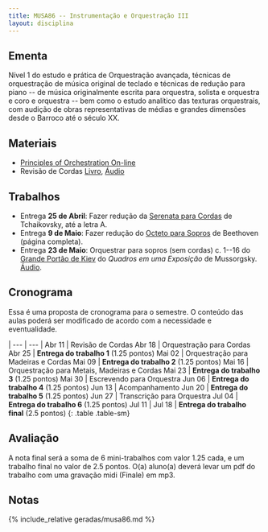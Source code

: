 ```yaml
---
title: MUSA86 -- Instrumentação e Orquestração III
layout: disciplina
---
```


## Ementa

Nível 1 do estudo e prática de Orquestração avançada, técnicas de
orquestração de música original de teclado e técnicas de redução para
piano -- de música originalmente escrita para orquestra, solista e
orquestra e coro e orquestra -- bem como o estudo analítico das texturas
orquestrais, com audição de obras representativas de médias e grandes
dimensões desde o Barroco até o século XX.

## Materiais

- [Principles of Orchestration On-line][4]
- Revisão de Cordas [Livro][2], [Áudio][3]

## Trabalhos

- Entrega **25 de Abril**: Fazer redução da [Serenata para Cordas][1]
  de Tchaikovsky, até a letra A.
- Entrega **9 de Maio**: Fazer redução do [Octeto para Sopros][5] de Beethoven (página completa).
- Entrega **23 de Maio**: Orquestrar para sopros (sem cordas) c. 1--16 do [Grande Portão de Kiev][6] do _Quadros em uma Exposição_ de Mussorgsky. [Áudio][7].

## Cronograma

Essa é uma proposta de cronograma para o semestre. O conteúdo das aulas
poderá ser modificado de acordo com a necessidade e eventualidade.


| --- | --- |
Abr 11 | Revisão de Cordas
Abr 18 | Orquestração para Cordas
Abr 25 | **Entrega do trabalho 1** (1.25 pontos)
Mai 02 | Orquestração para Madeiras e Cordas
Mai 09 | **Entrega do trabalho 2** (1.25 pontos)
Mai 16 | Orquestração para Metais, Madeiras e Cordas
Mai 23 | **Entrega do trabalho 3** (1.25 pontos)
Mai 30 | Escrevendo para Orquestra
Jun 06 | **Entrega do trabalho 4** (1.25 pontos)
Jun 13 | Acompanhamento
Jun 20 | **Entrega do trabalho 5** (1.25 pontos)
Jun 27 | Transcrição para Orquestra
Jul 04 | **Entrega do trabalho 6** (1.25 pontos)
Jul 11 | 
Jul 18 | **Entrega do trabalho final** (2.5 pontos)
{: .table .table-sm}


## Avaliação

A nota final será a soma de 6 mini-trabalhos com valor 1.25 cada, e um
trabalho final no valor de 2.5 pontos. O(a) aluno(a) deverá levar um pdf
do trabalho com uma gravação midi (Finale) em mp3.


## Notas

{% include_relative geradas/musa86.md %}


[1]: https://www.dropbox.com/s/yzsqtzqcsj33i75/Tchaikovsky%20Serenata%20Cordas.pdf?dl=1
[2]: https://www.dropbox.com/s/ks113157m7jamev/Cordas%20-%20Geral.pdf?dl=1
[3]: https://www.dropbox.com/s/foirxuc0yw3bv6r/Cordas%20Geral%20Audio.zip?dl=1
[4]: http://www.northernsounds.com/forum/forumdisplay.php/77-Principles-of-Orchestration-On-line
[5]: https://www.dropbox.com/s/mhkw51aklruets7/Beethoven%20Octet%20Op%20103.pdf?dl=1
[6]: https://www.dropbox.com/s/iez2nrl33ypxdpf/Mussorgsky%20-%20Quadros%20Exposicao%20-%20Kiev.pdf?dl=1
[7]: https://www.dropbox.com/s/sxwiumot6osmmz3/Mussorgsky%20-%20Quadros%20Exposicao%20-%20Kiev.mp3?dl=1
